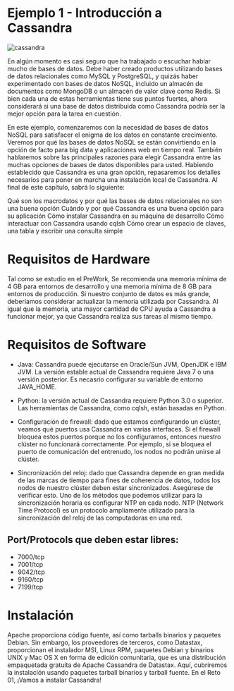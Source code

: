 # Ejemplo 1 - Introducción a Cassandra

![cassandra](imgassets/cassandra.jpg)

En algún momento es casi seguro que ha trabajado o escuchar hablar mucho de bases de datos. Debe haber creado productos utilizando bases de datos relacionales como MySQL y PostgreSQL, y quizás haber experimentado con bases de datos NoSQL, incluido un almacén de documentos como MongoDB o un almacén de valor clave como Redis. Si bien cada una de estas herramientas tiene sus puntos fuertes, ahora considerará si una base de datos distribuida como Cassandra podría ser la mejor opción para la tarea en cuestión.

En este ejemplo, comenzaremos con la necesidad de bases de datos NoSQL para satisfacer el enigma de los datos en constante crecimiento. Veremos por qué las bases de datos NoSQL se están convirtiendo en la opción de facto para big data y aplicaciones web en tiempo real. También hablaremos sobre las principales razones para elegir Cassandra entre las muchas opciones de bases de datos disponibles para usted. Habiendo establecido que Cassandra es una gran opción, repasaremos los detalles necesarios para poner en marcha una instalación local de Cassandra. Al final de este capítulo, sabrá lo siguiente:

Qué son los macrodatos y por qué las bases de datos relacionales no son una buena opción
Cuándo y por qué Cassandra es una buena opción para su aplicación
Cómo instalar Cassandra en su máquina de desarrollo
Cómo interactuar con Cassandra usando cqlsh
Cómo crear un espacio de claves, una tabla y escribir una consulta simple

# Requisitos de Hardware

Tal como se estudio en el PreWork, Se recomienda una memoria mínima de 4 GB para entornos de desarrollo y una memoria mínima de 8 GB para entornos de producción. Si nuestro conjunto de datos es más grande, deberíamos considerar actualizar la memoria utilizada por Cassandra. Al igual que la memoria, una mayor cantidad de CPU ayuda a Cassandra a funcionar mejor, ya que Cassandra realiza sus tareas al mismo tiempo.

# Requisitos de Software

- Java: Cassandra puede ejecutarse en Oracle/Sun JVM, OpenJDK e IBM JVM. La versión estable actual de Cassandra requiere Java 7 o una versión posterior. Es necasrio configurar su variable de entorno JAVA_HOME.

- Python: la versión actual de Cassandra requiere Python 3.0 o superior. Las herramientas de Cassandra, como cqlsh, están basadas en Python.

- Configuración de firewall: dado que estamos configurando un clúster, veamos qué puertos usa Cassandra en varias interfaces. Si el firewall bloquea estos puertos porque no los configuramos, entonces nuestro clúster no funcionará correctamente. Por ejemplo, si se bloquea el puerto de comunicación del entrenudo, los nodos no podrán unirse al clúster.

- Sincronización del reloj: dado que Cassandra depende en gran medida de las marcas de tiempo para fines de coherencia de datos, todos los nodos de nuestro clúster deben estar sincronizados. Asegúrese de verificar esto. Uno de los métodos que podemos utilizar para la sincronización horaria es configurar NTP en cada nodo. NTP (Network Time Protocol) es un protocolo ampliamente utilizado para la sincronización del reloj de las computadoras en una red.

## Port/Protocols que deben estar libres:

- 7000/tcp
- 7001/tcp
- 9042/tcp
- 9160/tcp
- 7199/tcp

# Instalación

Apache proporciona código fuente, así como tarballs binarios y paquetes Debian. Sin embargo, los proveedores de terceros, como Datastax, proporcionan el instalador MSI, Linux RPM, paquetes Debian y binarios UNIX y Mac OS X en forma de edición comunitaria, que es una distribución empaquetada gratuita de Apache Cassandra de Datastax. Aquí, cubriremos la instalación usando paquetes tarball binarios y tarball fuente. En el Reto 01, ¡Vamos a instalar Cassandra!